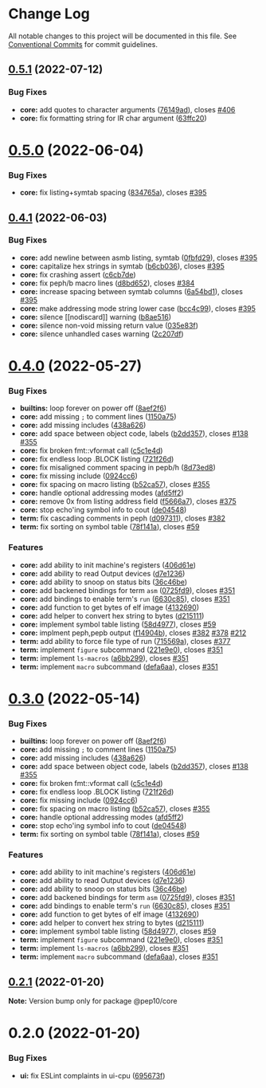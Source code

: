 # Change Log

All notable changes to this project will be documented in this file.
See [Conventional Commits](https://conventionalcommits.org) for commit guidelines.

## [0.5.1](https://gitlab.com/pep10/pepsuite/compare/v0.5.0...v0.5.1) (2022-07-12)


### Bug Fixes

* **core:** add quotes to character arguments ([76149ad](https://gitlab.com/pep10/pepsuite/commit/76149adfa2ee84ed607c013d9137520122ea98ad)), closes [#406](https://gitlab.com/pep10/pepsuite/issues/406)
* **core:** fix formatting string for IR char argument ([63ffc20](https://gitlab.com/pep10/pepsuite/commit/63ffc20480660aa54a689e120502f98d9c7e09a4))





# [0.5.0](https://gitlab.com/pep10/pepsuite/compare/v0.4.1...v0.5.0) (2022-06-04)


### Bug Fixes

* **core:** fix listing+symtab spacing ([834765a](https://gitlab.com/pep10/pepsuite/commit/834765a38b1dd5b07150d54b9b7d1a75f3b8f86d)), closes [#395](https://gitlab.com/pep10/pepsuite/issues/395)





## [0.4.1](https://gitlab.com/pep10/pepsuite/compare/v0.4.0...v0.4.1) (2022-06-03)


### Bug Fixes

* **core:** add newline between asmb listing, symtab ([0fbfd29](https://gitlab.com/pep10/pepsuite/commit/0fbfd29db3d6968d0cdccfc66b7109688f3610c5)), closes [#395](https://gitlab.com/pep10/pepsuite/issues/395)
* **core:** capitalize hex strings in symtab ([b6cb036](https://gitlab.com/pep10/pepsuite/commit/b6cb0364713ae92d685d5ea1f1fd041455bdabca)), closes [#395](https://gitlab.com/pep10/pepsuite/issues/395)
* **core:** fix crashing assert ([c6cb7de](https://gitlab.com/pep10/pepsuite/commit/c6cb7de625bfb79607edda12c273e822e2b179e6))
* **core:** fix peph/b macro lines ([d8bd652](https://gitlab.com/pep10/pepsuite/commit/d8bd652edeb7da77396c1e6ceba28d66a9b6afc5)), closes [#384](https://gitlab.com/pep10/pepsuite/issues/384)
* **core:** increase spacing between symtab columns ([6a54bd1](https://gitlab.com/pep10/pepsuite/commit/6a54bd19439fb717d75206075edd641a96369bf9)), closes [#395](https://gitlab.com/pep10/pepsuite/issues/395)
* **core:** make addressing mode string lower case ([bcc4c99](https://gitlab.com/pep10/pepsuite/commit/bcc4c996614088332e49277661a128980702fd59)), closes [#395](https://gitlab.com/pep10/pepsuite/issues/395)
* **core:** silence [[nodiscard]] warning ([b8ae516](https://gitlab.com/pep10/pepsuite/commit/b8ae516092605fb8598baff70410a8a271c69112))
* **core:** silence non-void missing return value ([035e83f](https://gitlab.com/pep10/pepsuite/commit/035e83fb65e5321389fdc7bdaa3aff3cfde1eeec))
* **core:** silence unhandled cases warning ([2c207df](https://gitlab.com/pep10/pepsuite/commit/2c207df22b784b9731b8402afd354e4cc6ec42e4))





# [0.4.0](https://gitlab.com/pep10/pepsuite/compare/v0.2.1...v0.4.0) (2022-05-27)


### Bug Fixes

* **builtins:** loop forever on power off ([8aef2f6](https://gitlab.com/pep10/pepsuite/commit/8aef2f63d55488f5e36e2c541e564c6974225e4e))
* **core:** add missing `;` to comment lines ([1150a75](https://gitlab.com/pep10/pepsuite/commit/1150a75241bb329ea6dd6417df447547822c9283))
* **core:** add missing includes ([438a626](https://gitlab.com/pep10/pepsuite/commit/438a626405a815722d149c11f72afaed8c6d0813))
* **core:** add space between object code, labels ([b2dd357](https://gitlab.com/pep10/pepsuite/commit/b2dd357f68feb0fadb39f5c0956ee117decc858f)), closes [#138](https://gitlab.com/pep10/pepsuite/issues/138) [#355](https://gitlab.com/pep10/pepsuite/issues/355)
* **core:** fix broken fmt::vformat call ([c5c1e4d](https://gitlab.com/pep10/pepsuite/commit/c5c1e4d5a25f93768d573e2a76c5a911cdb44571))
* **core:** fix endless loop .BLOCK listing ([721f26d](https://gitlab.com/pep10/pepsuite/commit/721f26d9da74f8f748e985dd485efb1c6d6b2645))
* **core:** fix misaligned comment spacing in pepb/h ([8d73ed8](https://gitlab.com/pep10/pepsuite/commit/8d73ed827901190e4a0a838a6d1c1ca0c369edd3))
* **core:** fix missing include ([0924cc6](https://gitlab.com/pep10/pepsuite/commit/0924cc6babf52c35233ee355f989cb07e3c93083))
* **core:** fix spacing on macro listing ([b52ca57](https://gitlab.com/pep10/pepsuite/commit/b52ca578b311f137bbf78b46817a703d237314df)), closes [#355](https://gitlab.com/pep10/pepsuite/issues/355)
* **core:** handle optional addressing modes ([afd5ff2](https://gitlab.com/pep10/pepsuite/commit/afd5ff2dc75223e886f9a25474ed9a804be41296))
* **core:** remove 0x from listing address field ([f5666a7](https://gitlab.com/pep10/pepsuite/commit/f5666a76e58d9ecb576ffa4e7c2693fee7624aa7)), closes [#375](https://gitlab.com/pep10/pepsuite/issues/375)
* **core:** stop echo'ing symbol info to cout ([de04548](https://gitlab.com/pep10/pepsuite/commit/de04548eb9ec3e983aeb1851f2842065205c7f6b))
* **term:** fix cascading comments in peph ([d097311](https://gitlab.com/pep10/pepsuite/commit/d0973112493055b0ed9295ca0efa9932a8eaf066)), closes [#382](https://gitlab.com/pep10/pepsuite/issues/382)
* **term:** fix sorting on symbol table ([78f141a](https://gitlab.com/pep10/pepsuite/commit/78f141aef219ea0f2caec3873ed10fa45a1c5f37)), closes [#59](https://gitlab.com/pep10/pepsuite/issues/59)


### Features

* **core:** add ability to init machine's registers ([406d61e](https://gitlab.com/pep10/pepsuite/commit/406d61e4b6cff0f6ff6f95f12d6964560606ed98))
* **core:** add ability to read Output devices ([d7e1236](https://gitlab.com/pep10/pepsuite/commit/d7e1236084fdebbfd139f1b3343593a3cc6bc39a))
* **core:** add ability to snoop on status bits ([36c46be](https://gitlab.com/pep10/pepsuite/commit/36c46be41b524307ddea3988f52fc031fe0c4442))
* **core:** add backened bindings for term `asm` ([0725fd9](https://gitlab.com/pep10/pepsuite/commit/0725fd96ca092e912d7acd2416aefe21f2bb43e4)), closes [#351](https://gitlab.com/pep10/pepsuite/issues/351)
* **core:** add bindings to enable term's `run` ([6630c85](https://gitlab.com/pep10/pepsuite/commit/6630c852c55596a0ec938d3e10f66613694db51b)), closes [#351](https://gitlab.com/pep10/pepsuite/issues/351)
* **core:** add function to get bytes of elf image ([4132690](https://gitlab.com/pep10/pepsuite/commit/4132690a1cef77152365faaccdc51e34ca0a9e52))
* **core:** add helper to convert hex string to bytes ([d215111](https://gitlab.com/pep10/pepsuite/commit/d2151116bbcf5499d09927629f10d6986c4096fe))
* **core:** implement symbol table listing ([58d4977](https://gitlab.com/pep10/pepsuite/commit/58d49774c8f769679c3513221354b556e8d19a37)), closes [#59](https://gitlab.com/pep10/pepsuite/issues/59)
* **core:** implment peph,pepb output ([f14904b](https://gitlab.com/pep10/pepsuite/commit/f14904b0b904575dd8dddd59460dd6928d41d5f2)), closes [#382](https://gitlab.com/pep10/pepsuite/issues/382) [#378](https://gitlab.com/pep10/pepsuite/issues/378) [#212](https://gitlab.com/pep10/pepsuite/issues/212)
* **term:** add ability to force file type of run ([715569a](https://gitlab.com/pep10/pepsuite/commit/715569aed8835ca440ffee1c53223175be59602d)), closes [#377](https://gitlab.com/pep10/pepsuite/issues/377)
* **term:** implement `figure` subcommand ([221e9e0](https://gitlab.com/pep10/pepsuite/commit/221e9e0232c94841458ea68ca4e89ea1e2d5bf60)), closes [#351](https://gitlab.com/pep10/pepsuite/issues/351)
* **term:** implement `ls-macros` ([a6bb299](https://gitlab.com/pep10/pepsuite/commit/a6bb299ba4e4bc65b226f7ecefdf6ba9f98faf3d)), closes [#351](https://gitlab.com/pep10/pepsuite/issues/351)
* **term:** implement `macro` subcommand ([defa6aa](https://gitlab.com/pep10/pepsuite/commit/defa6aafac9122c9f352bdcc73cdbc8831df4034)), closes [#351](https://gitlab.com/pep10/pepsuite/issues/351)





# [0.3.0](https://gitlab.com/pep10/pepsuite/compare/v0.2.1...v0.3.0) (2022-05-14)


### Bug Fixes

* **builtins:** loop forever on power off ([8aef2f6](https://gitlab.com/pep10/pepsuite/commit/8aef2f63d55488f5e36e2c541e564c6974225e4e))
* **core:** add missing `;` to comment lines ([1150a75](https://gitlab.com/pep10/pepsuite/commit/1150a75241bb329ea6dd6417df447547822c9283))
* **core:** add missing includes ([438a626](https://gitlab.com/pep10/pepsuite/commit/438a626405a815722d149c11f72afaed8c6d0813))
* **core:** add space between object code, labels ([b2dd357](https://gitlab.com/pep10/pepsuite/commit/b2dd357f68feb0fadb39f5c0956ee117decc858f)), closes [#138](https://gitlab.com/pep10/pepsuite/issues/138) [#355](https://gitlab.com/pep10/pepsuite/issues/355)
* **core:** fix broken fmt::vformat call ([c5c1e4d](https://gitlab.com/pep10/pepsuite/commit/c5c1e4d5a25f93768d573e2a76c5a911cdb44571))
* **core:** fix endless loop .BLOCK listing ([721f26d](https://gitlab.com/pep10/pepsuite/commit/721f26d9da74f8f748e985dd485efb1c6d6b2645))
* **core:** fix missing include ([0924cc6](https://gitlab.com/pep10/pepsuite/commit/0924cc6babf52c35233ee355f989cb07e3c93083))
* **core:** fix spacing on macro listing ([b52ca57](https://gitlab.com/pep10/pepsuite/commit/b52ca578b311f137bbf78b46817a703d237314df)), closes [#355](https://gitlab.com/pep10/pepsuite/issues/355)
* **core:** handle optional addressing modes ([afd5ff2](https://gitlab.com/pep10/pepsuite/commit/afd5ff2dc75223e886f9a25474ed9a804be41296))
* **core:** stop echo'ing symbol info to cout ([de04548](https://gitlab.com/pep10/pepsuite/commit/de04548eb9ec3e983aeb1851f2842065205c7f6b))
* **term:** fix sorting on symbol table ([78f141a](https://gitlab.com/pep10/pepsuite/commit/78f141aef219ea0f2caec3873ed10fa45a1c5f37)), closes [#59](https://gitlab.com/pep10/pepsuite/issues/59)


### Features

* **core:** add ability to init machine's registers ([406d61e](https://gitlab.com/pep10/pepsuite/commit/406d61e4b6cff0f6ff6f95f12d6964560606ed98))
* **core:** add ability to read Output devices ([d7e1236](https://gitlab.com/pep10/pepsuite/commit/d7e1236084fdebbfd139f1b3343593a3cc6bc39a))
* **core:** add ability to snoop on status bits ([36c46be](https://gitlab.com/pep10/pepsuite/commit/36c46be41b524307ddea3988f52fc031fe0c4442))
* **core:** add backened bindings for term `asm` ([0725fd9](https://gitlab.com/pep10/pepsuite/commit/0725fd96ca092e912d7acd2416aefe21f2bb43e4)), closes [#351](https://gitlab.com/pep10/pepsuite/issues/351)
* **core:** add bindings to enable term's `run` ([6630c85](https://gitlab.com/pep10/pepsuite/commit/6630c852c55596a0ec938d3e10f66613694db51b)), closes [#351](https://gitlab.com/pep10/pepsuite/issues/351)
* **core:** add function to get bytes of elf image ([4132690](https://gitlab.com/pep10/pepsuite/commit/4132690a1cef77152365faaccdc51e34ca0a9e52))
* **core:** add helper to convert hex string to bytes ([d215111](https://gitlab.com/pep10/pepsuite/commit/d2151116bbcf5499d09927629f10d6986c4096fe))
* **core:** implement symbol table listing ([58d4977](https://gitlab.com/pep10/pepsuite/commit/58d49774c8f769679c3513221354b556e8d19a37)), closes [#59](https://gitlab.com/pep10/pepsuite/issues/59)
* **term:** implement `figure` subcommand ([221e9e0](https://gitlab.com/pep10/pepsuite/commit/221e9e0232c94841458ea68ca4e89ea1e2d5bf60)), closes [#351](https://gitlab.com/pep10/pepsuite/issues/351)
* **term:** implement `ls-macros` ([a6bb299](https://gitlab.com/pep10/pepsuite/commit/a6bb299ba4e4bc65b226f7ecefdf6ba9f98faf3d)), closes [#351](https://gitlab.com/pep10/pepsuite/issues/351)
* **term:** implement `macro` subcommand ([defa6aa](https://gitlab.com/pep10/pepsuite/commit/defa6aafac9122c9f352bdcc73cdbc8831df4034)), closes [#351](https://gitlab.com/pep10/pepsuite/issues/351)





## [0.2.1](https://gitlab.com/pep10/pepsuite/compare/v0.2.0...v0.2.1) (2022-01-20)

**Note:** Version bump only for package @pep10/core





# 0.2.0 (2022-01-20)


### Bug Fixes

* **ui:** fix ESLint complaints in ui-cpu ([695673f](https://gitlab.com/pep10/pepsuite/commit/695673f246879c5ae065f961488c8d287f0a9790))
